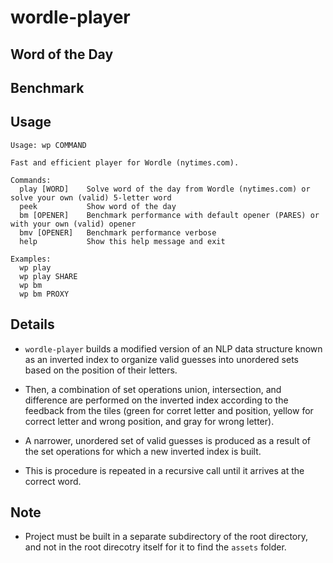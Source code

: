 # wordle-player

## Word of the Day

## Benchmark

## Usage
```
Usage: wp COMMAND

Fast and efficient player for Wordle (nytimes.com).

Commands:
  play [WORD]    Solve word of the day from Wordle (nytimes.com) or solve your own (valid) 5-letter word
  peek           Show word of the day
  bm [OPENER]    Benchmark performance with default opener (PARES) or with your own (valid) opener
  bmv [OPENER]   Benchmark performance verbose
  help           Show this help message and exit

Examples:
  wp play
  wp play SHARE
  wp bm
  wp bm PROXY
  ```

## Details

* `wordle-player` builds a modified version of an NLP data structure known as an
inverted index to organize valid guesses into unordered sets based on the
position of their letters.

* Then, a combination of set operations union, intersection, and difference are
performed on the inverted index according to the feedback from the tiles (green
for corret letter and position, yellow for correct letter and wrong position,
and gray for wrong letter).

* A narrower, unordered set of valid guesses is produced as a result of the set
operations for which a new inverted index is built.

* This is procedure is repeated in a recursive call until it arrives at the
correct word.

## Note

* Project must be built in a separate subdirectory of the root directory, and
not in the root direcotry itself for it to find the `assets` folder.
